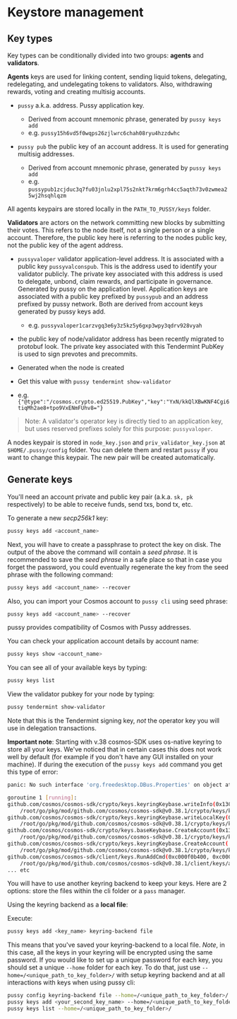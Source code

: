 # Keystore management

## Key types

Key types can be conditionally divided into two groups: **agents** and **validators**.

**Agents** keys are used for linking content, sending liquid tokens, delegating, redelegating, and undelegating tokens to validators. Also, withdrawing rewards, voting and creating multisig accounts.

- `pussy` a.k.a. address. Pussy application key.
  - Derived from account mnemonic phrase, generated by `pussy keys add`
  - e.g. `pussy15h6vd5f0wqps26zjlwrc6chah08ryu4hzzdwhc`

- `pussy pub` the public key of an account address. It is used for generating multisig addresses.  
  - Derived from account mnemonic phrase, generated by `pussy keys add`
  - e.g. `pussypub1zcjduc3q7fu03jnlu2xpl75s2nkt7krm6grh4cc5aqth73v0zwmea25wj2hsqhlqzm`

All agents keypairs are stored locally in the `PATH_TO_PUSSY/keys` folder. 

**Validators** are actors on the network committing new blocks by submitting their votes. This refers to the node itself, not a single person or a single account. Therefore, the public key here is referring to the nodes public key, not the public key of the agent address.

- `pussyvaloper` validator application-level address. It is associated with a public key `pussyvalconspub`. This is the address used to identify your validator publicly. The private key associated with this address is used to delegate, unbond, claim rewards, and participate in governance. Generated by pussy on the application level. Application keys are associated with a public key prefixed by `pussypub` and an address prefixed by pussy network. Both are derived from account keys generated by pussy keys add. 
  - e.g. `pussyvaloper1carzvgq3e6y3z5kz5y6gxp3wpy3qdrv928vyah`

-  the public key of node/validator address has been recently migrated to protobuf look. The private key associated with this Tendermint PubKey is used to sign prevotes and precommits.
  - Generated when the node is created
  - Get this value with `pussy tendermint show-validator`
  - e.g. `{"@type":"/cosmos.crypto.ed25519.PubKey","key":"YxN/kkQlXBwKNF4Cgi6tiqMh2ae8+tpo9VxENmFUhv8="}`

> Note: A validator's operator key is directly tied to an application key, but uses reserved prefixes solely for this purpose: `pussyvaloper`.

A nodes keypair is stored in `node_key.json` and `priv_validator_key.json` at `$HOME/.pussy/config` folder. You can delete them and restart `pussy` if you want to change this keypair. The new pair will be created automatically.

## Generate keys

You'll need an account private and public key pair \(a.k.a. `sk, pk` respectively\) to be able to receive funds, send txs, bond tx, etc.

To generate a new _secp256k1_ key:

```bash
pussy keys add <account_name>
```

Next, you will have to create a passphrase to protect the key on disk. The output of the above
the command will contain a _seed phrase_. It is recommended to save the _seed phrase_ in a safe
place so that in case you forget the password, you could eventually regenerate the key from
the seed phrase with the following command:

```bash
pussy keys add <account_name> --recover
```

Also, you can import your Cosmos account to `pussy cli` using seed phrase:

```bash
pussy keys add <account_name> --recover 
```

pussy provides compatibility of Cosmos with Pussy addresses.

You can check your application account details by account name:

```bash
pussy keys show <account_name>
```

You can see all of your available keys by typing:

```bash
pussy keys list
```

View the validator pubkey for your node by typing:

```bash
pussy tendermint show-validator
```

Note that this is the Tendermint signing key, _not_ the operator key you will use in delegation transactions.


**Important note**: Starting with v.38 cosmos-SDK uses os-native keyring to store all your keys. We've noticed that in certain cases this does not work well by default (for example if you don't have any GUI installed on your machine). If during the execution of the `pussy keys add` command you get this type of error:

```bash
panic: No such interface 'org.freedesktop.DBus.Properties' on object at path /

goroutine 1 [running]:
github.com/cosmos/cosmos-sdk/crypto/keys.keyringKeybase.writeInfo(0x1307a18, 0x1307a10, 0xc000b37160, 0x1, 0x1, 0xc000b37170, 0x1, 0x1, 0x147a6c0, 0xc000f1c780, ...)
    /root/go/pkg/mod/github.com/cosmos/cosmos-sdk@v0.38.1/crypto/keys/keyring.go:479 +0x38c
github.com/cosmos/cosmos-sdk/crypto/keys.keyringKeybase.writeLocalKey(0x1307a18, 0x1307a10, 0xc000b37160, 0x1, 0x1, 0xc000b37170, 0x1, 0x1, 0x147a6c0, 0xc000f1c780, ...)
    /root/go/pkg/mod/github.com/cosmos/cosmos-sdk@v0.38.1/crypto/keys/keyring.go:465 +0x189
github.com/cosmos/cosmos-sdk/crypto/keys.baseKeybase.CreateAccount(0x1307a18, 0x1307a10, 0xc000b37160, 0x1, 0x1, 0xc000b37170, 0x1, 0x1, 0x146aa00, 0xc000b15630, ...)
    /root/go/pkg/mod/github.com/cosmos/cosmos-sdk@v0.38.1/crypto/keys/keybase_base.go:171 +0x192
github.com/cosmos/cosmos-sdk/crypto/keys.keyringKeybase.CreateAccount(...)
    /root/go/pkg/mod/github.com/cosmos/cosmos-sdk@v0.38.1/crypto/keys/keyring.go:107
github.com/cosmos/cosmos-sdk/client/keys.RunAddCmd(0xc000f0b400, 0xc000f125f0, 0x1, 0x1, 0x148dcc0, 0xc000aca550, 0xc000ea75c0, 0xc000ae1c08, 0x5e93b7)
    /root/go/pkg/mod/github.com/cosmos/cosmos-sdk@v0.38.1/client/keys/add.go:273 +0xa8b
... etc
```

You will have to use another keyring backend to keep your keys. Here are 2 options: store the files within the cli folder or a `pass` manager.

Using the keyring backend as a **local file**:

Execute:

```bash
pussy keys add <key_name> keyring-backend file
```

This means that you've saved your keyring-backend to a local file. *Note*, in this case, all the keys in your keyring will be encrypted using the same password. If you would like to set up a unique password for each key, you should set a unique `--home` folder for each key. To do that, just use `--home=/<unique_path_to_key_folder>/` with setup keyring backend and at all interactions with keys when using pussy cli:

```bash
pussy config keyring-backend file --home=/<unique_path_to_key_folder>/
pussy keys add <your_second_key_name> --home=/<unique_path_to_key_folder>/
pussy keys list --home=/<unique_path_to_key_folder>/
```
